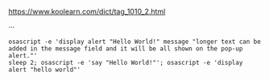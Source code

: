 https://www.koolearn.com/dict/tag_1010_2.html

···

```
osascript -e 'display alert "Hello World!" message "longer text can be added in the message field and it will be all shown on the pop-up alert."'
sleep 2; osascript -e 'say "Hello World!"'; osascript -e 'display alert "hello world"'
```

